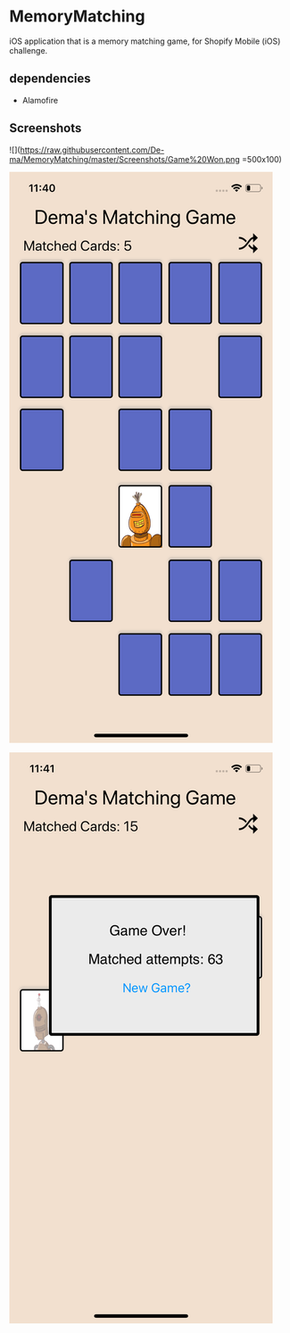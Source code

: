 # MemoryMatching
iOS application that is a memory matching game, for Shopify Mobile (iOS) challenge.


## dependencies
- Alamofire

## Screenshots 
![](https://raw.githubusercontent.com/De-ma/MemoryMatching/master/Screenshots/Game%20Won.png =500x100)

![](https://raw.githubusercontent.com/De-ma/MemoryMatching/master/Screenshots/Mid%20Game.png)

![](https://raw.githubusercontent.com/De-ma/MemoryMatching/master/Screenshots/Game%20Won.png)
